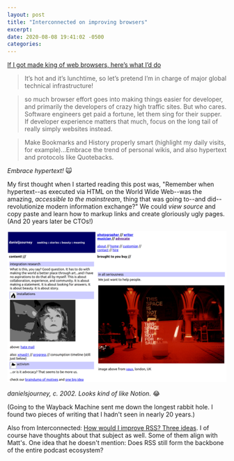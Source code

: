 ```yaml
---
layout: post
title: "Interconnected on improving browsers"
excerpt: 
date: 2020-08-08 19:41:02 -0500
categories: 
---
```


[If I got made king of web browsers, here’s what I’d do](http://interconnected.org/home/2020/08/07/web_browsers)

> It’s hot and it’s lunchtime, so let’s pretend I’m in charge of major global technical infrastructure!

> so much browser effort goes into making things easier for developer, and primarily the developers of crazy high traffic sites. But who cares. Software engineers get paid a fortune, let them sing for their supper. If developer experience matters that much, focus on the long tail of really simply websites instead.

> Make Bookmarks and History properly smart (highlight my daily visits, for example)...Embrace the trend of personal wikis, and also hypertext and protocols like Quotebacks.

_Embrace hypertext!_ 🙀

My first thought when I started reading this post was, "Remember when hypertext--as executed via HTML on the World Wide Web--was the amazing, _accessible to the mainstream_, thing that was going to--and did--revolutionize modern information exchange?" We could _view source_ and copy paste and learn how to markup links and create gloriously ugly pages. (And 20 years later be CTOs!)

![](/assets/2020/08/djdj-c-2002.png)

_danielsjourney, c. 2002. Looks kind of like Notion._ 😂

(Going to the Wayback Machine sent me down the longest rabbit hole. I found two pieces of writing that I hadn't seen in nearly 20 years.)

Also from Interconnected: [How would I improve RSS? Three ideas](http://interconnected.org/home/2020/07/29/improving_rss). I of course have thoughts about that subject as well. Some of them align with Matt's. One idea that he doesn't mention: Does RSS still form the backbone of the entire podcast ecosystem?